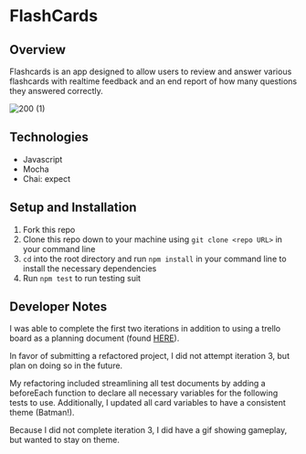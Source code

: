 # FlashCards

 ## Overview
Flashcards is an app designed to allow users to review and answer various flashcards with realtime feedback and an end report of how many questions they answered correctly.

![200 (1)](https://user-images.githubusercontent.com/103966650/186795198-91fc7a8e-42b5-4b06-92f3-522328499244.gif)


## Technologies
- Javascript
- Mocha
- Chai: expect

## Setup and Installation
1. Fork this repo
2. Clone this repo down to your machine using `git clone <repo URL>` in your command line
3. `cd` into the root directory and run `npm install` in your command line to install the necessary dependencies
4. Run `npm test` to run testing suit

## Developer Notes
I was able to complete the first two iterations in addition to using a trello board as a planning document (found [HERE](https://trello.com/invite/b/oV9T3pVy/04baa736d6b904bc29143cf13cdc2d40/flashcards)).

In favor of submitting a refactored project, I did not attempt iteration 3, but plan on doing so in the future.

My refactoring included streamlining all test documents by adding a beforeEach function to declare all necessary variables for the following tests to use. Additionally, I updated all card variables to have a consistent theme (Batman!).

Because I did not complete iteration 3, I did have a gif showing gameplay, but wanted to stay on theme. 
